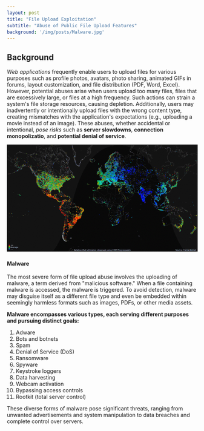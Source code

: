 ```yaml
---
layout: post
title: "File Upload Exploitation"
subtitle: "Abuse of Public File Upload Features"
background: '/img/posts/Malware.jpg'
---
```


## Background
*Web applications* frequently enable users to upload files for various purposes such as profile photos, avatars, photo sharing, animated GIFs in forums, layout customization, and file distribution (PDF, Word, Excel). However, potential abuses arise when users upload too many files, files that are excessively large, or files at a high frequency. Such actions can strain a system's file storage resources, causing depletion. Additionally, users may inadvertently or intentionally upload files with the wrong content type, creating mismatches with the application's expectations (e.g., uploading a movie instead of an image). These abuses, whether accidental or intentional, *pose risks* such as **server slowdowns**, **connection monopolizatio**, and **potential denial of service**.


![IMDb page](/img/posts/Carnabotnet.jpg)

#### Malware
The most severe form of file upload abuse involves the uploading of malware, a term derived from "malicious software." When a file containing malware is accessed, the malware is triggered. To avoid detection, malware may disguise itself as a different file type and even be embedded within seemingly harmless formats such as images, PDFs, or other media assets.

**Malware encompasses various types, each serving different purposes and pursuing distinct goals:**

1. Adware
2. Bots and botnets
3. Spam
4. Denial of Service (DoS)
5. Ransomware
6. Spyware
7. Keystroke loggers
8. Data harvesting
9. Webcam activation
10. Bypassing access controls
11. Rootkit (total server control)

These diverse forms of malware pose significant threats, ranging from unwanted advertisements and system manipulation to data breaches and complete control over servers.
